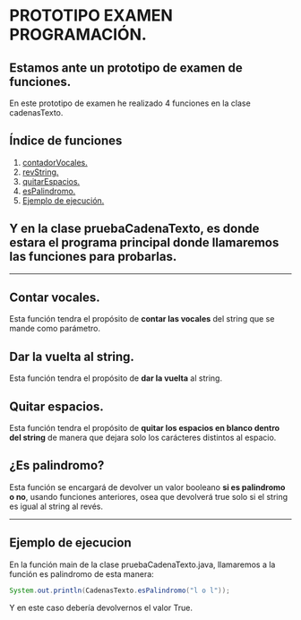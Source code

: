 # PROTOTIPO EXAMEN PROGRAMACIÓN.

## Estamos ante un prototipo de examen de funciones.

En este prototipo de examen he realizado 4 funciones en la clase cadenasTexto.

## Índice de funciones
1. [contadorVocales.](#contar-vocales)
2. [revString.](#dar-la-vuelta-al-string)
3. [quitarEspacios.](#quitar-espacios)
4. [esPalindromo.](#es-palindromo)
5. [Ejemplo de ejecución.](#ejemplo-de-ejecucion)

## Y en la clase pruebaCadenaTexto, es donde estara el programa principal donde llamaremos las funciones para probarlas.

***

## Contar vocales.
Esta función tendra el propósito de **contar las vocales** del string que se mande como parámetro.

## Dar la vuelta al string.
Esta función tendra el propósito de **dar la vuelta** al string.

## Quitar espacios.
Esta función tendra el propósito de **quitar los espacios en blanco dentro del string** de manera que dejara solo los carácteres distintos al espacio.

## ¿Es palindromo?

Esta función se encargará de devolver un valor booleano **si es palindromo o no**, usando funciones anteriores, osea que devolverá true solo si el string es igual al string al revés.

***

## Ejemplo de ejecucion
En la función main de la clase pruebaCadenaTexto.java, llamaremos a la función es palindromo de esta manera:

```java
System.out.println(CadenasTexto.esPalindromo("l o l"));
```

Y en este caso debería devolvernos el valor True.


